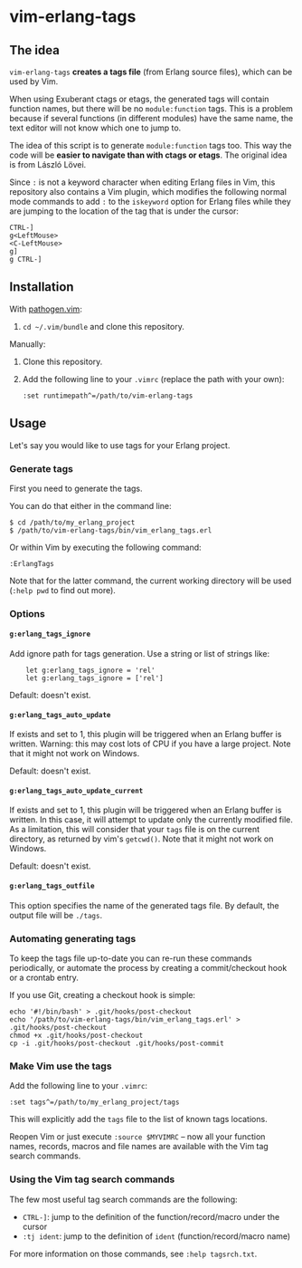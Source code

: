 # vim-erlang-tags

## The idea

`vim-erlang-tags` **creates a tags file** (from Erlang source files), which can
be used by Vim.

When using Exuberant ctags or etags, the generated tags will contain function
names, but there will be no `module:function` tags. This is a problem
because if several functions (in different modules) have the same name, the
text editor will not know which one to jump to.

The idea of this script is to generate `module:function` tags too. This way the
code will be **easier to navigate than with ctags or etags**. The original idea
is from László Lövei.

Since `:` is not a keyword character when editing Erlang files in Vim, this
repository also contains a Vim plugin, which modifies the following normal mode
commands to add `:` to the `iskeyword` option for Erlang files while they are
jumping to the location of the tag that is under the cursor:

```
CTRL-]
g<LeftMouse>
<C-LeftMouse>
g]
g CTRL-]
```

## Installation

With [pathogen.vim](https://github.com/tpope/vim-pathogen):

1.   `cd ~/.vim/bundle` and clone this repository.

Manually:

1.  Clone this repository.

2.  Add the following line to your `.vimrc` (replace the path with your own):

    ```
    :set runtimepath^=/path/to/vim-erlang-tags
    ```

## Usage

Let's say you would like to use tags for your Erlang project.

### Generate tags

First you need to generate the tags.

You can do that either in the command line:

```
$ cd /path/to/my_erlang_project
$ /path/to/vim-erlang-tags/bin/vim_erlang_tags.erl
```

Or within Vim by executing the following command:

```
:ErlangTags
```

Note that for the latter command, the current working directory will be used
(`:help pwd` to find out more).

### Options

#### `g:erlang_tags_ignore`

Add ignore path for tags generation. Use a string or list of strings like:

```
    let g:erlang_tags_ignore = 'rel'
    let g:erlang_tags_ignore = ['rel']
```

Default: doesn't exist.

#### `g:erlang_tags_auto_update`

If exists and set to 1, this plugin will be triggered when an Erlang buffer is
written. Warning: this may cost lots of CPU if you have a large project. Note
that it might not work on Windows.

Default: doesn't exist.

#### `g:erlang_tags_auto_update_current`

If exists and set to 1, this plugin will be triggered when an Erlang buffer is
written. In this case, it will attempt to update only the currently modified
file. As a limitation, this will consider that your `tags` file is on the
current directory, as returned by vim's `getcwd()`.
Note that it might not work on Windows.

Default: doesn't exist.

#### `g:erlang_tags_outfile`

This option specifies the name of the generated tags file. By default, the
output file will be `./tags`.

### Automating generating tags

To keep the tags file up-to-date you can re-run these commands periodically, or
automate the process by creating a commit/checkout hook or a crontab entry.

If you use Git, creating a checkout hook is simple:

```
echo '#!/bin/bash' > .git/hooks/post-checkout
echo '/path/to/vim-erlang-tags/bin/vim_erlang_tags.erl' > .git/hooks/post-checkout
chmod +x .git/hooks/post-checkout
cp -i .git/hooks/post-checkout .git/hooks/post-commit
```

### Make Vim use the tags

Add the following line to your `.vimrc`:

```
:set tags^=/path/to/my_erlang_project/tags
```

This will explicitly add the `tags` file to the list of known tags locations.

Reopen Vim or just execute `:source $MYVIMRC` – now all your function names,
records, macros and file names are available with the Vim tag search commands.

### Using the Vim tag search commands

The few most useful tag search commands are the following:

- `CTRL-]`: jump to the definition of the function/record/macro under the cursor
- `:tj ident`: jump to the definition of `ident` (function/record/macro name)

For more information on those commands, see `:help tagsrch.txt`.
